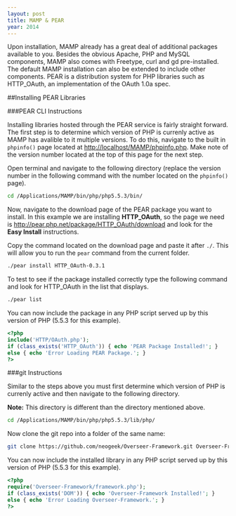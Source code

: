 ```yaml
---
layout: post
title: MAMP & PEAR
year: 2014
---
```


Upon installation, MAMP already has a great deal of additional packages available to you. Besides the obvious Apache, PHP and MySQL components, MAMP also comes with Freetype, curl and gd pre-installed. The default MAMP installation can also be extended to include other components. PEAR is a distribution system for PHP libraries such as HTTP_OAuth, an implementation of the OAuth 1.0a spec.

##Installing PEAR Libraries

###PEAR CLI Instructions

Installing libraries hosted through the PEAR service is fairly straight forward. The first step is to determine which version of PHP is currenly active as MAMP has avalible to it multiple versions. To do this, navigate to the built in `phpinfo()` page located at <http://localhost/MAMP/phpinfo.php>. Make note of the version number located at the top of this page for the next step.

Open terminal and navigate to the following directory (replace the version number in the following command with the number located on the `phpinfo()` page).

```bash
cd /Applications/MAMP/bin/php/php5.5.3/bin/
```

Now, navigate to the download page of the PEAR package you want to install. In this example we are installing **HTTP_OAuth**, so the page we need is <http://pear.php.net/package/HTTP_OAuth/download> and look for the **Easy Install** instructions.

Copy the command located on the download page and paste it after `./`. This will allow you to run the `pear` command from the current folder.

```bash
./pear install HTTP_OAuth-0.3.1
```

To test to see if the package installed correctly type the following command and look for HTTP_OAuth in the list that displays.

```bash
./pear list
```

You can now include the package in any PHP script served up by this version of PHP (5.5.3 for this example).

```php
<?php
include('HTTP/OAuth.php');
if (class_exists('HTTP_OAuth')) { echo 'PEAR Package Installed!'; }
else { echo 'Error Loading PEAR Package.'; }
?>
```

###git Instructions

Similar to the steps above you must first determine which version of PHP is currenly active and then navigate to the following directory.

**Note:** This directory is different than the directory mentioned above.

```bash
cd /Applications/MAMP/bin/php/php5.5.3/lib/php/
```

Now clone the git repo into a folder of the same name:

```bash
git clone https://github.com/neogeek/Overseer-Framework.git Overseer-Framework
```

You can now include the installed library in any PHP script served up by this version of PHP (5.5.3 for this example).

```php
<?php
require('Overseer-Framework/framework.php');
if (class_exists('DOM')) { echo 'Overseer-Framework Installed!'; }
else { echo 'Error Loading Overseer-Framework.'; }
?>
```